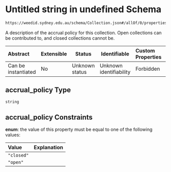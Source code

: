 # Untitled string in undefined Schema

```txt
https://weedid.sydney.edu.au/schema/Collection.json#/allOf/0/properties/accrual_policy
```

A description of the accrual policy for this collection.
Open collections can be contributed to, and closed collections cannot be.


| Abstract            | Extensible | Status         | Identifiable            | Custom Properties | Additional Properties | Access Restrictions | Defined In                                                                    |
| :------------------ | ---------- | -------------- | ----------------------- | :---------------- | --------------------- | ------------------- | ----------------------------------------------------------------------------- |
| Can be instantiated | No         | Unknown status | Unknown identifiability | Forbidden         | Allowed               | none                | [Collection.schema.json\*](out/Collection.schema.json "open original schema") |

## accrual_policy Type

`string`

## accrual_policy Constraints

**enum**: the value of this property must be equal to one of the following values:

| Value      | Explanation |
| :--------- | ----------- |
| `"closed"` |             |
| `"open"`   |             |
